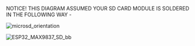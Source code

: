 NOTICE! THIS DIAGRAM ASSUMED YOUR SD CARD MODULE IS SOLDERED IN THE FOLLOWING WAY - 

![microsd_orientation](https://user-images.githubusercontent.com/3014352/220039859-e602d99e-b2a2-4222-b7fd-1033ac7130e9.jpg|width=200)

![ESP32_MAX9837_SD_bb](https://user-images.githubusercontent.com/3014352/220040411-09d8a641-18fa-43ba-a243-acd4911f27e5.jpg)
